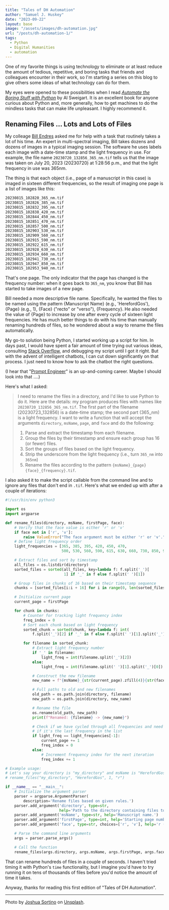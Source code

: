 ```yaml
---
title: "Tales of DH Automation"
author: "Samuel J. Huskey"
date: "2023-09-22"
layout: base
image: "/assets/images/dh-automation.jpg"
url: "/posts/dh-automation-1/"
tags:
  - Python
  - Digital Humanities
  - automation
---
```


One of my favorite things is using technology to eliminate or at least reduce the amount of tedious, repetitive, and boring tasks that friends and colleagues encounter in their work, so I'm starting a series on this blog to give others some ideas of what technology can do for them.

My eyes were opened to these possibilities when I read _[Automate the Boring Stuff with Python](https://automatetheboringstuff.com/)_ by Al Sweigart. It is an excellent book for anyone curious about Python and, more generally, how to get machines to do the mindless tasks that can make life unpleasant. I highly recommend it.

## Renaming Files … Lots and Lots of Files

My colleage [Bill Endres](https://www.ou.edu/cas/english/about/faculty/b-endres) asked me for help with a task that routinely takes a lot of his time. An expert in multi-spectral imaging, Bill takes dozens and dozens of images in a typical imaging session. The software he uses labels each image with a date-time stamp and the light frequency in use. For example, the file name `20230720_132856_365_nm.tif` tells us that the image was taken on July 20, 2023 (20230720) at 1:28:56 p.m., and that the light frequency in use was 365nm.

The thing is that each object (i.e., page of a manuscript in this case) is imaged in sixteen different frequencies, so the result of imaging one page is a list of images like this:

```bash
20230815_102820_365_nm.tif
20230815_102826_385_nm.tif
20230815_102832_395_nm.tif
20230815_102838_420_nm.tif
20230815_102844_450_nm.tif
20230815_102851_470_nm.tif
20230815_102857_500_nm.tif
20230815_102903_530_nm.tif
20230815_102909_560_nm.tif
20230815_102915_590_nm.tif
20230815_102922_615_nm.tif
20230815_102928_630_nm.tif
20230815_102934_660_nm.tif
20230815_102941_730_nm.tif
20230815_102947_850_nm.tif
20230815_102953_940_nm.tif
```

That's one page. The only indicator that the page has changed is the frequency number: when it goes back to `365_nm`, you know that Bill has started to take images of a new page.

Bill needed a more descriptive file name. Specifically, he wanted the files to be named using the pattern {Manuscript Name} (e.g., 'HerefordGos'), {Page} (e.g., 1), {Face} ("recto" or "verso"), {Frequency}. He also needed the value of {Page} to increase by one after every cycle of sixteen light frequencies. He has much better things to do with his time than manually renaming hundreds of files, so he wondered about a way to rename the files automatically.

My go-to solution being Python, I started working up a script for him. In days past, I would have spent a fair amount of time trying out various ideas, consulting [Stack Overflow](https://stackoverflow.com/), and debugging my script until I got it right. But with the advent of intelligent chatbots, I can cut down significantly on that process. I just need to know how to ask the chatbot the right questions.

(I hear that "[Prompt Engineer](https://en.wikipedia.org/wiki/Prompt_engineering)" is an up-and-coming career. Maybe I should look into that ….)

Here's what I asked:

> I need to rename the files in a directory, and I'd like to use Python to do it. Here are the details: my program produces files with names like `20230720_132856_365_nm.tif`. The first part of the filename (20230723_132856) is a date-time stamp; the second part (365_nm) is a light frequency. I want to write a function that will accept the arguments `directory`, `msName`, `page`, and `face` and do the following:
>
> 1. Parse and extract the timestamp from each filename.
> 2. Group the files by their timestamp and ensure each group has 16 (or fewer) files.
> 3. Sort the groups of files based on the light frequency.
> 4. Strip the underscore from the light frequency (i.e., turn `365_nm` into `365nm`)
> 5. Rename the files according to the pattern `{msName}_{page}{face}_{frequency}.tif`.

I also asked it to make the script callable from the command line and to ignore any files that don't end in `.tif`. Here's what we ended up with after a couple of iterations:

```python
#!/usr/bin/env python3

import os
import argparse

def rename_files(directory, msName, firstPage, face):
    # Verify that the face value is either 'r' or 'v'
    if face not in ['r', 'v']:
        raise ValueError("The face argument must be either 'r' or 'v'.")
    # Define light frequency order
    light_frequencies = [365, 385, 395, 420, 450, 470,
                         500, 530, 560, 590, 615, 630, 660, 730, 850, 940]

    # Extract files and sort by timestamp
    all_files = os.listdir(directory)
    sorted_files = sorted(all_files, key=lambda f: f.split('_')[
                          1] if '_' in f else f.split(' ')[1])

    # Group files in chunks of 16 based on their timestamp sequence
    chunks = [sorted_files[i:i + 16] for i in range(0, len(sorted_files), 16)]

    # Initialize current page
    current_page = firstPage

    for chunk in chunks:
        # Counter for tracking light frequency index
        freq_index = 0
        # Sort each chunk based on light frequency
        sorted_chunk = sorted(chunk, key=lambda f: int(
            f.split('_')[2] if '_' in f else f.split(' ')[1].split('_')[0]))

        for filename in sorted_chunk:
            # Extract light frequency number
            if '_' in filename:
                light_freq = int(filename.split('_')[2])
            else:
                light_freq = int(filename.split(' ')[1].split('_')[0])

            # Construct the new filename
            new_name = f"{msName}_{str(current_page).zfill(4)}{str(face)}_{light_freq}nm.tif"

            # Full paths to old and new filenames
            old_path = os.path.join(directory, filename)
            new_path = os.path.join(directory, new_name)

            # Rename the file
            os.rename(old_path, new_path)
            print(f"Renamed: {filename} -> {new_name}")

            # Check if we have cycled through all frequencies and need to reset
            # if it's the last frequency in the list
            if light_freq == light_frequencies[-1]:
                current_page += 1
                freq_index = 0
            else:
                # Increment frequency index for the next iteration
                freq_index += 1

# Example usage:
# Let's say your directory is "my_directory" and msName is "HerefordGos" and starting page number is 1
# rename_files("my_directory", "HerefordGos", 1, "r")

if __name__ == "__main__":
    # Initialize the argument parser
    parser = argparse.ArgumentParser(
        description='Rename files based on given rules.')
    parser.add_argument('directory', type=str,
                        help='Path to the directory containing files to be renamed.')
    parser.add_argument('msName', type=str, help='Manuscript name.')
    parser.add_argument('firstPage', type=int, help='Starting page number.')
    parser.add_argument('face', type=str, choices=['r', 'v'], help='r (recto) or v (verso).')

    # Parse the command line arguments
    args = parser.parse_args()

    # Call the function
    rename_files(args.directory, args.msName, args.firstPage, args.face)
```

That can rename hundreds of files in a couple of seconds. I haven't tried timing it with Python's `time` functionality, but I imagine you'd have to try running it on tens of thousands of files before you'd notice the amount of time it takes.

Anyway, thanks for reading this first edition of "Tales of DH Automation".

---

Photo by [Joshua Sortino](https://unsplash.com/@sortino?utm_source=unsplash&utm_medium=referral&utm_content=creditCopyText) on [Unsplash](https://unsplash.com/photos/LqKhnDzSF-8?utm_source=unsplash&utm_medium=referral&utm_content=creditCopyText).
